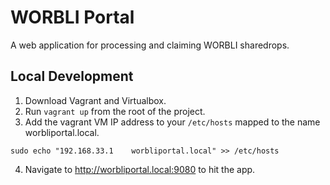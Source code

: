 # WORBLI Portal

A web application for processing and claiming WORBLI sharedrops.

## Local Development

1. Download Vagrant and Virtualbox.
2. Run `vagrant up` from the root of the project.
3. Add the vagrant VM IP address to your `/etc/hosts` mapped to the name worbliportal.local.
```
sudo echo "192.168.33.1    worbliportal.local" >> /etc/hosts
```
4. Navigate to http://worbliportal.local:9080 to hit the app.